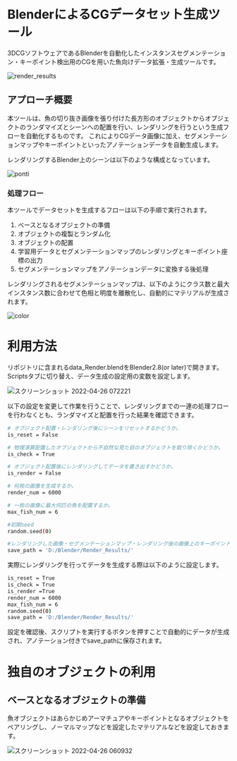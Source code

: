 # BlenderによるCGデータセット生成ツール
3DCGソフトウェアであるBlenderを自動化したインスタンスセグメンテーション・キーポイント検出用のCGを用いた魚向けデータ拡張・生成ツールです。

![render_results](https://user-images.githubusercontent.com/104173409/165160796-8c83ae61-075f-4483-abcd-3a50761129e4.png)

## アプローチ概要
本ツールは、魚の切り抜き画像を張り付けた長方形のオブジェクトからオブジェクトのランダマイズとシーンへの配置を行い、レンダリングを行うという生成フローを自動化するものです。
これによりCGデータ画像に加え、セグメンテーションマップやキーポイントといったアノテーションデータを自動生成します。  

レンダリングするBlender上のシーンは以下のような構成となっています。

![ponti](https://user-images.githubusercontent.com/104173409/165161224-a0fa92cc-8393-4c0f-af0f-f52fa02132dc.png)

### 処理フロー
本ツールでデータセットを生成するフローは以下の手順で実行されます。
1. ベースとなるオブジェクトの準備
2. オブジェクトの複製とランダム化
3. オブジェクトの配置
4. 学習用データとセグメンテーションマップのレンダリングとキーポイント座標の出力
5. セグメンテーションマップをアノテーションデータに変換する後処理

レンダリングされるセグメンテーションマップは、以下のようにクラス数と最大インスタンス数に合わせて色相と明度を離散化し、自動的にマテリアルが生成されます。

![color](https://user-images.githubusercontent.com/104173409/165187693-edaa6c51-4737-4bd0-ad31-0fa88ead6f9b.png)


# 利用方法
リポジトリに含まれるdata_Render.blendをBlender2.8(or later)で開きます。
Scriptsタブに切り替え、データ生成の設定用の変数を設定します。

![スクリーンショット 2022-04-26 072221](https://user-images.githubusercontent.com/104173409/165185739-ef5f7072-6aa6-4c1e-a8b7-993a2b6f5852.png)

以下の設定を変更して作業を行うことで、レンダリングまでの一連の処理フローを行わなくとも、ランダマイズと配置を行った結果を確認できます。
```bash
# オブジェクト配置・レンダリング後にシーンをリセットするかどうか。
is_reset = False

# 物理演算配置したオブジェクトから不自然な見た目のオブジェクトを取り除くかどうか。
is_check = True　

# オブジェクト配置後にレンダリングしてデータを書き出すかどうか。
is_render = False

# 何枚の画像を生成するか。
render_num = 6000

# 一枚の画像に最大何匹の魚を配置するか。
max_fish_num = 6

#初期seed
random.seed(0)

#レンダリングした画像・セグメンテーションマップ・レンダリング後の画像上のキーポイント座標の保存先
save_path = 'D:/Blender/Render_Results/'
```

実際にレンダリングを行ってデータを生成する際は以下のように設定します。
```bash
is_reset = True
is_check = True　
is_render =True
render_num = 6000
max_fish_num = 6
random.seed(0)
save_path = 'D:/Blender/Render_Results/'
```

設定を確認後、スクリプトを実行するボタンを押すことで自動的にデータが生成され、アノテーション付きでsave_pathに保存されます。

# 独自のオブジェクトの利用

## ベースとなるオブジェクトの準備
魚オブジェクトはあらかじめアーマチュアやキーポイントとなるオブジェクトをペアリングし、ノーマルマップなどを設定したマテリアルなどを設定しておきます。

![スクリーンショット 2022-04-26 060932](https://user-images.githubusercontent.com/104173409/165175495-69ca3d82-e339-4453-a675-b2b812303438.png)

